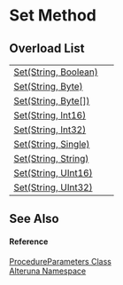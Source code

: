 # Set Method


## Overload List
<table>
<tr>
<td><a href="M_Alteruna_ProcedureParameters_Set">Set(String, Boolean)</a></td>
<td> </td></tr>
<tr>
<td><a href="M_Alteruna_ProcedureParameters_Set_1">Set(String, Byte)</a></td>
<td> </td></tr>
<tr>
<td><a href="M_Alteruna_ProcedureParameters_Set_2">Set(String, Byte[])</a></td>
<td> </td></tr>
<tr>
<td><a href="M_Alteruna_ProcedureParameters_Set_3">Set(String, Int16)</a></td>
<td> </td></tr>
<tr>
<td><a href="M_Alteruna_ProcedureParameters_Set_4">Set(String, Int32)</a></td>
<td> </td></tr>
<tr>
<td><a href="M_Alteruna_ProcedureParameters_Set_5">Set(String, Single)</a></td>
<td> </td></tr>
<tr>
<td><a href="M_Alteruna_ProcedureParameters_Set_6">Set(String, String)</a></td>
<td> </td></tr>
<tr>
<td><a href="M_Alteruna_ProcedureParameters_Set_7">Set(String, UInt16)</a></td>
<td> </td></tr>
<tr>
<td><a href="M_Alteruna_ProcedureParameters_Set_8">Set(String, UInt32)</a></td>
<td> </td></tr>
</table>

## See Also


#### Reference
<a href="T_Alteruna_ProcedureParameters">ProcedureParameters Class</a>  
<a href="N_Alteruna">Alteruna Namespace</a>  
